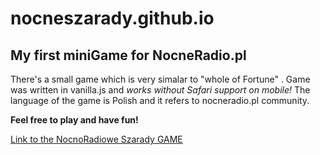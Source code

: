 # nocneszarady.github.io

## My first miniGame for NocneRadio.pl 

There's a small game which is very simalar to "whole of Fortune" .
Game was written in vanilla.js and *works without Safari support on mobile!*
The language of the game is Polish and it refers to nocneradio.pl community.

**Feel free to play and have fun!**

[Link to the NocnoRadiowe Szarady GAME](https://eloquent-mestorf-1693f4.netlify.app/) 




